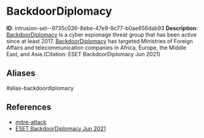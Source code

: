# BackdoorDiplomacy

**ID**: intrusion-set--9735c036-8ebe-47e9-9c77-b0ae656dab93
**Description**: [BackdoorDiplomacy](https://attack.mitre.org/groups/G0135) is a cyber espionage threat group that has been active since at least 2017. [BackdoorDiplomacy](https://attack.mitre.org/groups/G0135) has targeted Ministries of Foreign Affairs and telecommunication companies in Africa, Europe, the Middle East, and Asia.(Citation: ESET BackdoorDiplomacy Jun 2021)

## Aliases
#alias-backdoordiplomacy

## References
- [mitre-attack](https://attack.mitre.org/groups/G0135)
- [ESET BackdoorDiplomacy Jun 2021](https://www.welivesecurity.com/2021/06/10/backdoordiplomacy-upgrading-quarian-turian/)
